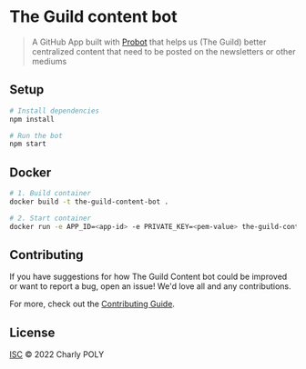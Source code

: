 # The Guild content bot

> A GitHub App built with [Probot](https://github.com/probot/probot) that helps us (The Guild) better centralized content that need to be posted on the newsletters or other mediums

## Setup

```sh
# Install dependencies
npm install

# Run the bot
npm start
```

## Docker

```sh
# 1. Build container
docker build -t the-guild-content-bot .

# 2. Start container
docker run -e APP_ID=<app-id> -e PRIVATE_KEY=<pem-value> the-guild-content-bot
```

## Contributing

If you have suggestions for how The Guild Content bot could be improved or want to report a bug, open an issue! We'd love all and any contributions.

For more, check out the [Contributing Guide](CONTRIBUTING.md).

## License

[ISC](LICENSE) © 2022 Charly POLY

